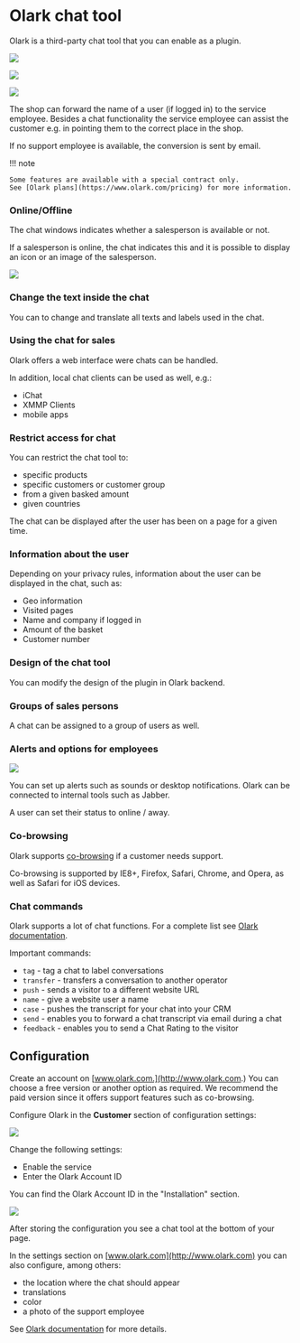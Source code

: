# Olark chat tool

Olark is a third-party chat tool that you can enable as a plugin.

![](img/olark_addon.png)

![](img/olark_chat.png)

![](img/olark_info.png)

The shop can forward the name of a user (if logged in) to the service employee.
Besides a chat functionality the service employee can assist the customer e.g. in pointing them to the correct place in the shop.

If no support employee is available, the conversion is sent by email.

!!! note

	Some features are available with a special contract only.
	See [Olark plans](https://www.olark.com/pricing) for more information.

### Online/Offline

The chat windows indicates whether a salesperson is available or not.

If a salesperson is online, the chat indicates this and it is possible to display an icon or an image of the salesperson.

![](img/olark_online_offline.png)

### Change the text inside the chat

You can to change and translate all texts and labels used in the chat.

### Using the chat for sales

Olark offers a web interface were chats can be handled.

In addition, local chat clients can be used as well, e.g.:

- iChat
- XMMP Clients
- mobile apps

### Restrict access for chat
	
You can restrict the chat tool to:

- specific products
- specific customers or customer group
- from a given basked amount
- given countries

The chat can be displayed after the user has been on a page for a given time.

### Information about the user

Depending on your privacy rules, information about the user can be displayed in the chat, such as:

- Geo information
- Visited pages
- Name and company if logged in
- Amount of the basket
- Customer number

### Design of the chat tool

You can modify the design of the plugin in Olark backend.

### Groups of sales persons

A chat can be assigned to a group of users as well.

### Alerts and options for employees

![](img/olark_alerts.png)

You can set up alerts such as sounds or desktop notifications. Olark can be connected to internal tools such as Jabber.

A user can set their status to online / away.

### Co-browsing

Olark supports [co-browsing](https://www.olark.com/help/cobrowsing) if a customer needs support.

Co-browsing is supported by IE8+, Firefox, Safari, Chrome, and Opera, as well as Safari for iOS devices.

### Chat commands
	
Olark supports a lot of chat functions. For a complete list see [Olark documentation](https://www.olark.com/help/commands).

Important commands:

- `tag` - tag a chat to label conversations 
- `transfer` - transfers a conversation to another operator
- `push` - sends a visitor to a different website URL
- `name` - give a website user a name
- `case` - pushes the transcript for your chat into your CRM 
- `send` - enables you to forward a chat transcript via email during a chat 
- `feedback` - enables you to send a Chat Rating to the visitor

## Configuration

Create an account on [www.olark.com.](http://www.olark.com.) You can choose a free version or another option as required.
We recommend the paid version since it offers support features such as co-browsing.

Configure Olark in the **Customer** section of configuration settings:

![](img/olark_customer.png)

Change the following settings:

- Enable the service
- Enter the Olark Account ID

You can find the Olark Account ID in the "Installation" section.

![](img/olark_installation.png)

After storing the configuration you see a chat tool at the bottom of your page.

In the settings section on [www.olark.com](http://www.olark.com) you can also configure, among others:

- the location where the chat should appear
- translations
- color
- a photo of the support employee

See [Olark documentation](https://www.olark.com/api) for more details.
